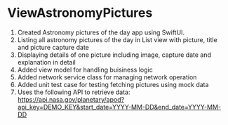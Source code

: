 # ViewAstronomyPictures
1. Created Astronomy pictures of the day app using SwiftUI. 
2. Listing all astronomy pictures of the day in List view with picture, title and picture capture date
3. Displaying details of one picture including image, capture date and explanation in detail
4. Added view model for handling buisiness logic
5. Added network service class for managing network operation
6. Added unit test case for testing fetching pictures using mock data
7. Uses the following API to retrieve data:
   https://api.nasa.gov/planetary/apod?api_key=DEMO_KEY&start_date=YYYY-MM-DD&end_date=YYYY-MM-DD

